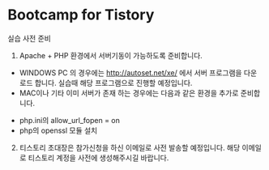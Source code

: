 Bootcamp for Tistory
=======

실습 사전 준비
1. Apache + PHP 환경에서 서버기동이 가능하도록 준비합니다.
 - WINDOWS PC 의 경우에는 http://autoset.net/xe/ 에서 서버 프로그램을 다운로드 합니다. 
   실습때 해당 프로그램으로 진행할 예정입니다.
 - MAC이나 기타 이미 서버가 존재 하는 경우에는 다음과 같은 환경을 추가로 준비합니다.
  + php.ini의 allow_url_fopen = on
  + php의 openssl 모듈 설치
  
2. 티스토리 초대장은 참가신청을 하신 이메일로 사전 발송할 예정입니다. 
   해당 이메일로 티스토리 계정을 사전에 생성해주시길 바랍니다.
   
